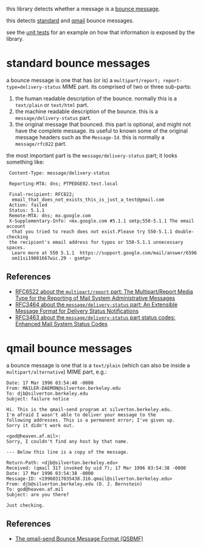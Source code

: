 ﻿this library detects whether a message is a [bounce message](https://en.wikipedia.org/wiki/Bounce_message).

this detects [standard](#standard-bounce-messages) and [qmail](#qmail-bounce-messages) bounce messages.

see the [unit tests](MailBounceDetector.Tests/BounceDetectorTests.cs) for an example on how that information is exposed by the library.


# standard bounce messages

a bounce message is one that has (or is) a `multipart/report; report-type=delivery-status` MIME part. its comprised of two or three sub-parts:

  1. the human readable description of the bounce. normally this is a `text/plain` or `text/html` part.
  2. the machine readable description of the bounce. this is a `message/delivery-status` part.
  3. the original message that bounced. this part is optional, and might not have the complete message. its useful to known some of the original message headers such as the `Message-Id`. this is normally a `message/rfc822` part.

the most important part is the `message/delivery-status` part; it looks something like:

     Content-Type: message/delivery-status

     Reporting-MTA: dns; PTPEDGE02.test.local

     Final-recipient: RFC822;
      email_that_does_not_exists_this_is_just_a_test@gmail.com
     Action: failed
     Status: 5.1.1
     Remote-MTA: dns; mx.google.com
     X-Supplementary-Info: <mx.google.com #5.1.1 smtp;550-5.1.1 The email account
      that you tried to reach does not exist.Please try 550-5.1.1 double-checking
     the recipient's email address for typos or 550-5.1.1 unnecessary spaces.
      Learn more at 550 5.1.1  https://support.google.com/mail/answer/6596
      om11si19081667wic.29 - gsmtp>

## References

 * [RFC6522 about the `multipart/report` part: The Multipart/Report Media Type for the Reporting of Mail System Administrative Messages](https://tools.ietf.org/html/rfc6522)
 * [RFC3464 about the `message/delivery-status` part: An Extensible Message Format for Delivery Status Notifications](https://tools.ietf.org/html/rfc3464)
 * [RFC3463 about the `message/delivery-status` part status codes: Enhanced Mail System Status Codes](https://tools.ietf.org/html/rfc3463)


# qmail bounce messages

a bounce message is one that is a `text/plain` (which can also be inside a `multipart/alternative`) MIME part, e.g.:

	Date: 17 Mar 1996 03:54:40 -0000
	From: MAILER-DAEMON@silverton.berkeley.edu
	To: djb@silverton.berkeley.edu
	Subject: failure notice

	Hi. This is the qmail-send program at silverton.berkeley.edu.
	I'm afraid I wasn't able to deliver your message to the
	following addresses. This is a permanent error; I've given up.
	Sorry it didn't work out.

	<god@heaven.af.mil>:
	Sorry, I couldn't find any host by that name.

	--- Below this line is a copy of the message.

	Return-Path: <djb@silverton.berkeley.edu>
	Received: (qmail 317 invoked by uid 7); 17 Mar 1996 03:54:38 -0000
	Date: 17 Mar 1996 03:54:38 -0000
	Message-ID: <19960317035438.316.qmail@silverton.berkeley.edu>
	From: djb@silverton.berkeley.edu (D. J. Bernstein)
	To: god@heaven.af.mil
	Subject: are you there?

	Just checking.

## References

 * [The qmail-send Bounce Message Format (QSBMF)](http://cr.yp.to/proto/qsbmf.txt)
